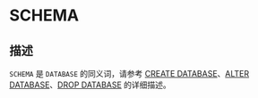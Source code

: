 SCHEMA 
===========================





描述 
-----------------------

`SCHEMA` 是 `DATABASE` 的同义词，请参考 [CREATE DATABASE](/zh-CN/10.sql-reference/5.sql-statement/13.sql-statements-create-database.md)、[ALTER DATABASE](/zh-CN/10.sql-reference/5.sql-statement/2.sql-statements-alter-database.md)、[DROP DATABASE](/zh-CN/10.sql-reference/5.sql-statement/27.sql-statements-drop-database.md) 的详细描述。


